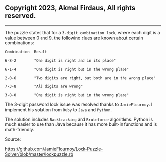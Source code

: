 ## Copyright 2023, Akmal Firdaus, All rights reserved.
___
The puzzle states that for a `3-digit combination lock`, where each digit is a value between 0 and 9, the following clues are known about certain combinations:


```
Combination  Result

6-8-2        "One digit is right and in its place"

6-1-4        "One digit is right but in the wrong place"

2-0-6        "Two digits are right, but both are in the wrong place"

7-3-8        "All digits are wrong"

3-8-0        "One digit is right but in the wrong place"
```


The 3-digit password lock issue was resolved thanks to `JamieFlournoy`. I implement his solution from `Ruby` to `Java` and `Python`.

The solution includes `Backtracking` and `Bruteforce` algorithms. Python is much easier to use than Java because it has more built-in functions and is math-friendly.


Source:


https://github.com/JamieFlournoy/Lock-Puzzle-Solver/blob/master/lockpuzzle.rb

